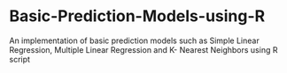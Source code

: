 # Basic-Prediction-Models-using-R
An implementation of basic prediction models such as Simple Linear Regression, Multiple Linear Regression and K- Nearest Neighbors using R script
